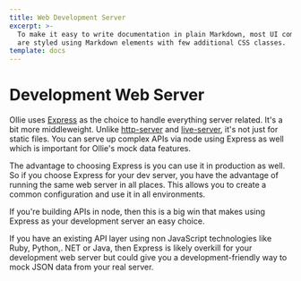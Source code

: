 ```yaml
---
title: Web Development Server
excerpt: >-
  To make it easy to write documentation in plain Markdown, most UI components
  are styled using Markdown elements with few additional CSS classes.
template: docs
---
```


# Development Web Server

Ollie uses [Express](http://expressjs.com) as the choice to handle everything server related. It's a bit more middleweight. Unlike [http-server](https://www.npmjs.com/package/http-server) and [live-server](https://www.npmjs.com/package/live-server), it's not just for static files. You can serve up complex APIs via node using Express as well which is important for Ollie's mock data features.

The advantage to choosing Express is you can use it in production as well. So if you choose Express for your dev server, you have the advantage
of running the same web server in all places. This allows you to create a common configuration and use it in all environments.

If you're building APIs in node, then this is a big win that makes using Express as your development server an easy choice.

If you have an existing API layer using non JavaScript technologies like Ruby, Python,. NET or Java, then Express is likely overkill for your development web server but could give you a development-friendly way to mock JSON data from your real server.
